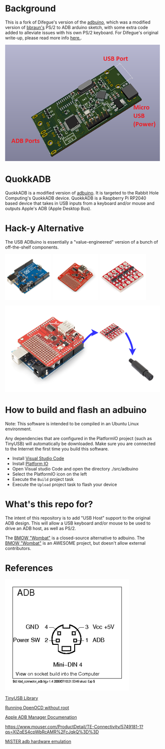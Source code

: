 # Background

This is a fork of Difegue's version of the [adbuino](https://github.com/Difegue/Chaotic-Realm), which was a modified version of [bbraun's](http://synack.net/svn/adbduino/) PS/2 to ADB arduino sketch, with some extra code added to alleviate issues with his own PS/2 keyboard.  For Difegue's original write-up, please read more info [here.](https://tvc-16.science/adbuino-ps2.html).

![ADBuino picture](images/adbuino_0p9.png)

# QuokkADB

QuokkADB is a modified version of [adbuino](https://github.com/akuker/adbuino). It is targeted to the Rabbit Hole Computing's QuokkADB device. QuokkADB is a Raspberry Pi RP2040 based device that takes in USB inputs from a keyboard and/or mouse and outputs Apple's ADB (Apple Desktop Bus).  

# Hack-y Alternative
The USB ADBuino is essentially a "value-engineered" version of a bunch of off-the-shelf components. 

<a href="https://www.sparkfun.com/products/11021"><img src="images/arduino_uno.jpg" width="150"/></a> <a href="https://www.sparkfun.com/products/9947"><img src="images/host_shield.jpg" width="150"/></a> 
<a href="https://www.sparkfun.com/products/12009"><img src="images/logic_level_converter.jpg" width="150"/></a>

<img src="images/hacky_adbuino.png" width="600"/>

# How to build and flash an adbuino

Note: This software is intended to be compiled in an Ubuntu Linux environment.

Any dependencies that are configured in the PlatformIO project (such as TinyUSB) will automatically be downloaded. Make sure you are connected to the Internet the first time you build this software.

- Install [Visual Studio Code](https://code.visualstudio.com/)
- Install [Platform IO](https://platformio.org/install)
- Open Visual studio Code and open the directory ./src/adbuino
- Select the PlatformIO icon on the left
- Execute the `Build` project task
- Execute the `Upload` project task to flash your device

# What's this repo for?

The intent of this repository is to add "USB Host" support to the original ADB design. This will allow a USB keyboard and/or mouse to be used to drive an ADB host, as well as PS/2. 

The [BMOW "Wombat"](https://www.bigmessowires.com/usb-wombat/) is a closed-source alternative to adbuino. The [BMOW "Wombat"](https://www.bigmessowires.com/usb-wombat/) is an AWESOME project, but doesn't allow external contributors. 

# References
![ADB Pinout](images/adb_pinout.png)

[TinyUSB Library](https://github.com/raspberrypi/tinyusb)

[Running OpenOCD without root](https://forgge.github.io/theCore/guides/running-openocd-without-sudo.html)

[Apple ADB Manager Documenation](https://developer.apple.com/library/archive/documentation/mac/pdf/Devices/ADB_Manager.pdf)

https://www.mouser.com/ProductDetail/TE-Connectivity/5749181-1?qs=XlZqES4cpWbRcAMR%2FcJqkQ%3D%3D

[MiSTER adb hardware emulation](https://github.com/mist-devel/plus_too/blob/master/adb.v)
